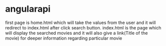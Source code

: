 # angularapi
first page is home.html which will take the values from the user and it will redirect to index.html after click search button.
index.html is the page which will display the searched movies and it will also give a link(Title of the movie) for deeper information regarding particular movie
